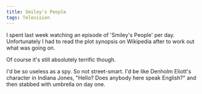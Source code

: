 ```yaml
---
title: Smiley's People
tags: Television
---
```


I spent last week watching an episode of 'Smiley's People' per day. Unfortunately I had to read the plot synopsis on Wikipedia after to work out what was going on.

Of course it's still absolutely terrific though.

I'd be so useless as a spy. So not street-smart. I'd be like Denholm Eliott's character in Indiana Jones, "Hello? Does anybody here speak English?" and then stabbed with umbrella on day one.